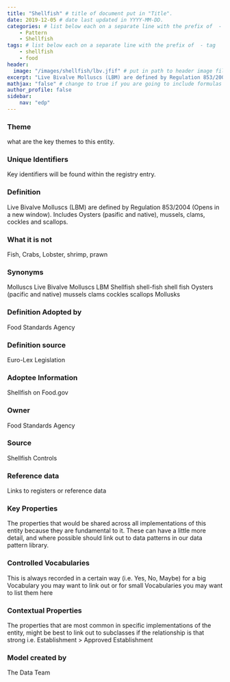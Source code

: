 ```yaml
---
title: "Shellfish" # title of document put in "Title".
date: 2019-12-05 # date last updated in YYYY-MM-DD.
categories: # list below each on a separate line with the prefix of  - category
    - Pattern
    - Shellfish
tags: # list below each on a separate line with the prefix of  - tag
    - shellfish
    - food  
header:
  image: "/images/shellfish/lbv.jfif" # put in path to header image file "/images/shellfish/lbv.jfif"
excerpt: "Live Bivalve Molluscs (LBM) are defined by Regulation 853/2004. Includes Oysters (pasific and native), mussels, clams, cockles and scallops." #synopsis of what the enterprise data model is.
mathjax: "false" # change to true if you are going to include formulas
author_profile: false
sidebar:
    nav: "edp"
---
```


### Theme
what are the key themes to this entity.

### Unique Identifiers
Key identifiers will be found within the registry entry.

### Definition
Live Bivalve Molluscs (LBM) are defined by Regulation 853/2004 (Opens in a new window). Includes Oysters (pasific and native), mussels, clams, cockles and scallops.

### What it is not
Fish, Crabs, Lobster, shrimp, prawn

### Synonyms
Molluscs
Live Bivalve Molluscs
LBM
Shellfish
shell-fish
shell fish
Oysters (pacific and native)
mussels
clams
cockles
scallops
Mollusks

### Definition Adopted by
Food Standards Agency

### Definition source
Euro-Lex Legislation

### Adoptee Information
Shellfish on Food.gov

### Owner
Food Standards Agency

### Source
Shellfish Controls

### Reference data
Links to registers or reference data

### Key Properties
The properties that would be shared across all implementations of this entity because they are fundamental to it. These can have a little more detail, and where possible should link out to data patterns in our data pattern library.

### Controlled Vocabularies
This is always recorded in a certain way (i.e. Yes, No, Maybe) for a big Vocabulary you may want to link out or for small Vocabularies you may want to list them here

### Contextual Properties
The properties that are most common in specific implementations of the entity, might be best to link out to subclasses if the relationship is that strong i.e. Establishment > Approved Establishment

### Model created by
The Data Team
